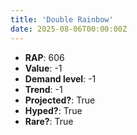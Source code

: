 ```yaml
---
title: 'Double Rainbow'
date: 2025-08-06T00:00:00Z
---
```

- **RAP**: 606
- **Value**: -1
- **Demand level**: -1
- **Trend**: -1
- **Projected?**: True
- **Hyped?**: True
- **Rare?**: True

